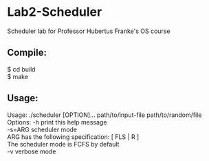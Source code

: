 Lab2-Scheduler
===========

Scheduler lab for Professor Hubertus Franke's OS course

Compile:
-----------
$ cd build  
$ make

Usage:
-----------
Usage: ./scheduler [OPTION]... path/to/input-file path/to/random/file  
Options:        -h      print this help message  
                -s=ARG  scheduler mode  
                        ARG has the following specification: [ FLS | R<num> ]  
                        The scheduler mode is FCFS by default  
                -v      verbose mode  
